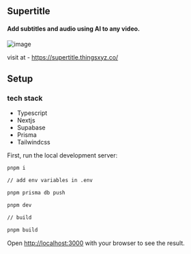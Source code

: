 ## Supertitle
#### Add subtitles and audio using AI to any video.

![image](https://github.com/anuragts/Supertitle/assets/79055093/0a5e812c-84f9-4555-b5b2-47a7f8e7172e)

visit at - https://supertitle.thingsxyz.co/

## Setup

### tech stack 
- Typescript
- Nextjs
- Supabase
- Prisma
- Tailwindcss


First, run the local development server:

```bash
pnpm i 

// add env variables in .env

pnpm prisma db push

pnpm dev

// build

pnpm build
```

Open [http://localhost:3000](http://localhost:3000) with your browser to see the result.
